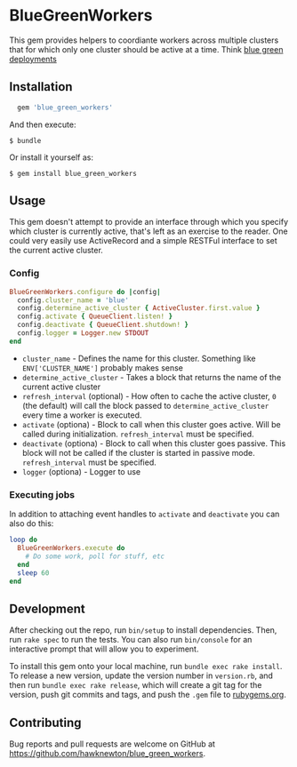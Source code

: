 # BlueGreenWorkers

This gem provides helpers to coordiante workers across multiple clusters that for which only one cluster should be active at a time.  Think [blue green deployments](https://martinfowler.com/bliki/BlueGreenDeployment.html)

## Installation

```ruby
  gem 'blue_green_workers'
```

And then execute:

    $ bundle

Or install it yourself as:

    $ gem install blue_green_workers

## Usage

This gem doesn't attempt to provide an interface through which you specify which cluster is currently active, that's left as an exercise to the reader.  One could very easily use ActiveRecord and a simple RESTFul interface to set the current active cluster.

### Config
```ruby
BlueGreenWorkers.configure do |config|
  config.cluster_name = 'blue'
  config.determine_active_cluster { ActiveCluster.first.value }
  config.activate { QueueClient.listen! }
  config.deactivate { QueueClient.shutdown! }
  config.logger = Logger.new STDOUT
end
```

* `cluster_name` - Defines the name for this cluster.  Something like `ENV['CLUSTER_NAME']` probably makes sense
* `determine_active_cluster` - Takes a block that returns the name of the current active cluster
* `refresh_interval` (optional) - How often to cache the active cluster, `0` (the default) will call the block passed to `determine_active_cluster` every time a worker is executed.
* `activate` (optiona) - Block to call when this cluster goes active.  Will be called during initialization.  `refresh_interval` must be specified.
* `deactivate` (optiona) - Block to call when this cluster goes passive.  This block will not be called if the cluster is started in passive mode.  `refresh_interval` must be specified.
* `logger` (optiona) - Logger to use

### Executing jobs

In addition to attaching event handles to `activate` and `deactivate` you can also do this:

```ruby
loop do
  BlueGreenWorkers.execute do
    # Do some work, poll for stuff, etc
  end
  sleep 60
end
```

## Development

After checking out the repo, run `bin/setup` to install dependencies. Then, run `rake spec` to run the tests. You can also run `bin/console` for an interactive prompt that will allow you to experiment.

To install this gem onto your local machine, run `bundle exec rake install`. To release a new version, update the version number in `version.rb`, and then run `bundle exec rake release`, which will create a git tag for the version, push git commits and tags, and push the `.gem` file to [rubygems.org](https://rubygems.org).

## Contributing

Bug reports and pull requests are welcome on GitHub at https://github.com/hawknewton/blue_green_workers.
